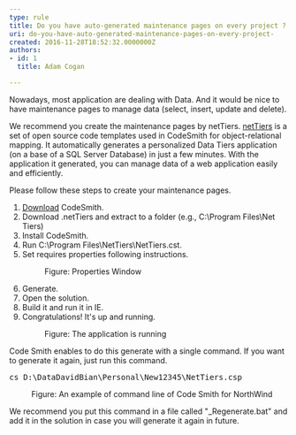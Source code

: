 ```yaml
---
type: rule
title: Do you have auto-generated maintenance pages on every project ?
uri: do-you-have-auto-generated-maintenance-pages-on-every-project-
created: 2016-11-28T18:52:32.0000000Z
authors:
- id: 1
  title: Adam Cogan

---
```




<span class='intro'> <p>Nowadays, most application are dealing with Data. And it would be nice to have maintenance pages to manage data (select, insert, update and delete).<br></p><p>We recommend you create the maintenance pages by netTiers.&#160;<a href="https&#58;//github.com/netTiers/netTiers/wiki/Getting-Started">netTiers</a>&#160;is a set of open source code templates used in CodeSmith for object-relational mapping. It automatically generates a personalized Data Tiers application (on a base of a SQL Server Database) in just a few minutes. With the application it generated, you can manage data of a web application easily and efficiently.</p><p>Please follow these steps to create your maintenance pages.&#160; <br></p> </span>

<ol><li>
      <a href="http&#58;//www.codesmithtools.com/" target="_blank">Download</a>&#160;CodeSmith.<br></li><li>Download .netTiers and extract to a folder (e.g., C&#58;\Program Files\Net​Tiers)</li><li>Install CodeSmith.</li><li>Run C&#58;\Program Files\NetTiers\NetTiers.cst.</li><li>Set requires properties following instructions.</li><dl class="image"><dt> <img src="NetTiersConfig.jpg" alt="" /><br> </dt><dd>Figure&#58; Properties Window</dd></dl><li>Generate.</li><li>Open the solution.<br></li><li>Build it and run it in IE.</li><li>Congratulations! It's up and running.</li><dl class="image"><dt> <img src="RunNorthwind.jpg" alt="" /> </dt><dd>Figure&#58; The application is running</dd></dl></ol><p>Code ​Smith enables to do this generate with a single command. If you want to generate it again, just run this command.</p><dl class="code"><dt><pre>cs D&#58;\DataDavidBian\Personal\New12345\NetTiers.csp</pre></dt><dd>Figure&#58; An example of command line of Code Smith for NorthWind</dd></dl><p>We recommend you put this command in a file called &quot;_Regenerate.bat&quot; and add it in the solution in case you will generate it again in future.</p>
<br>


